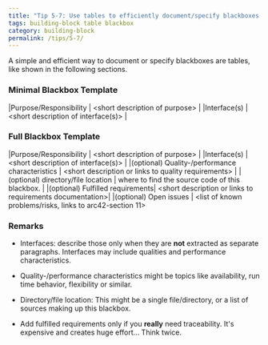 ```yaml
---
title: "Tip 5-7: Use tables to efficiently document/specify blackboxes!"
tags: building-block table blackbox
category: building-block
permalink: /tips/5-7/
---
```


A simple and efficient way to document or specify blackboxes
are tables, like shown in the following sections.

### Minimal Blackbox Template

|Purpose/Responsibility | &lt;short description of purpose> |
|Interface(s)           | &lt;short description of interface(s)> |

### Full Blackbox Template


|Purpose/Responsibility | &lt;short description of purpose> |
|Interface(s)           | &lt;short description of interface(s)> |
|(optional) Quality-/performance characteristics | &lt;short description or links to quality requirements> |
|(optional) directory/file location | where to find the source code of this blackbox. |
|(optional) Fulfilled requirements| &lt;short description or links to requirements documentation>|
|(optional) Open issues | &lt;list of known problems/risks, links to arc42-section 11>

### Remarks

* Interfaces: describe those only when they are **not** extracted as separate paragraphs.
Interfaces may include qualities and performance characteristics.

* Quality-/performance characteristics might be topics like availability, run time behavior,
flexibility or similar.
* Directory/file location: This might be a single file/directory, or a list of sources making up this blackbox.
* Add fulfilled requirements only if you **really** need traceability. It's expensive and creates huge effort... Think twice.
